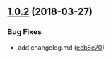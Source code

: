 <a name="1.0.2"></a>
## [1.0.2](https://github.com/mscalessio/bulma-survey/compare/1.0.1...1.0.2) (2018-03-27)


### Bug Fixes

* add changelog.md ([ecb8e70](https://github.com/mscalessio/bulma-survey/commit/ecb8e70))



